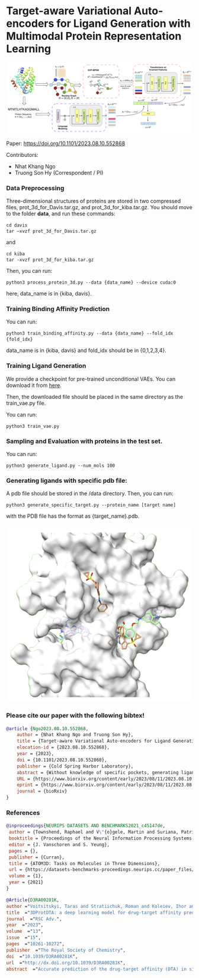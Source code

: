 # Target-aware Variational Auto-encoders for Ligand Generation with Multimodal Protein Representation Learning

![PMN](PMN.png)

Paper:
https://doi.org/10.1101/2023.08.10.552868

Contributors:
* Nhat Khang Ngo
* Truong Son Hy (Correspondent / PI)
  
### Data Preprocessing
Three-dimensional structures of proteins are stored in two compressed files, prot_3d_for_Davis.tar.gz, and prot_3d_for_kiba.tar.gz.
You should move to the folder **data**, and run these commands:
```
cd davis
tar –xvzf prot_3d_for_Davis.tar.gz
```
and 
```
cd kiba
tar -xvzf prot_3d_for_kiba.tar.gz
```
Then, you can run:
```
python3 process_protein_3d.py --data {data_name} --device cuda:0
```
here, data_name is in {kiba, davis}.
### Training Binding Affinity Prediction 
You can run:
```
python3 train_binding_affinity.py --data {data_name} --fold_idx {fold_idx}
```
data_name is in {kiba, davis} and fold_idx should be in {0,1,2,3,4}.

### Training Ligand Generation
We provide a checkpoint for pre-trained unconditional VAEs. You can download it from [here](https://drive.google.com/file/d/1NWtaokYSxmYvt7u2UbdiHfGlD4DeRxVQ/view?usp=sharing). 

Then, the downloaded file should be placed in the same directory as the train_vae.py file.

You can run:
```
python3 train_vae.py
```
### Sampling and Evaluation with proteins in the test set.
You can run:
```
python3 generate_ligand.py --num_mols 100
```

### Generating ligands with specific pdb file:
A pdb file should be stored in the /data directory. Then, you can run:
```
python3 generate_specific_target.py --protein_name [target name]
```
with the PDB file has the format as {target_name}.pdb.

![Ligands](Ligands.png)

### Please cite our paper with the following bibtex!
```bibtex
@article {Ngo2023.08.10.552868,
	author = {Nhat Khang Ngo and Truong Son Hy},
	title = {Target-aware Variational Auto-encoders for Ligand Generation with Multimodal Protein Representation Learning},
	elocation-id = {2023.08.10.552868},
	year = {2023},
	doi = {10.1101/2023.08.10.552868},
	publisher = {Cold Spring Harbor Laboratory},
	abstract = {Without knowledge of specific pockets, generating ligands based on the global structure of a protein target plays a crucial role in drug discovery as it helps reduce the search space for potential drug-like candidates in the pipeline. However, contemporary methods require optimizing tailored networks for each protein, which is arduous and costly. To address this issue, we introduce TargetVAE, a target-aware variational auto-encoder that generates ligands with high binding affinities to arbitrary protein targets, guided by a novel multimodal deep neural network built based on graph Transformers as the prior for the generative model. This is the first effort to unify different representations of proteins (e.g., sequence of amino-acids, 3D structure) into a single model that we name as Protein Multimodal Network (PMN). Our multimodal architecture learns from the entire protein structures and is able to capture their sequential, topological and geometrical information. We showcase the superiority of our approach by conducting extensive experiments and evaluations, including the assessment of generative model quality, ligand generation for unseen targets, docking score computation, and binding affinity prediction. Empirical results demonstrate the promising performance of our proposed approach. Our software package is publicly available at https://github.com/HySonLab/Ligand_GenerationCompeting Interest StatementThe authors have declared no competing interest.},
	URL = {https://www.biorxiv.org/content/early/2023/08/11/2023.08.10.552868},
	eprint = {https://www.biorxiv.org/content/early/2023/08/11/2023.08.10.552868.full.pdf},
	journal = {bioRxiv}
}
```

### References
```bibtex
@inproceedings{NEURIPS DATASETS AND BENCHMARKS2021_c45147de,
 author = {Townshend, Raphael and V\"{o}gele, Martin and Suriana, Patricia and Derry, Alex and Powers, Alexander and Laloudakis, Yianni and Balachandar, Sidhika and Jing, Bowen and Anderson, Brandon and Eismann, Stephan and Kondor, Risi and Altman, Russ and Dror, Ron},
 booktitle = {Proceedings of the Neural Information Processing Systems Track on Datasets and Benchmarks},
 editor = {J. Vanschoren and S. Yeung},
 pages = {},
 publisher = {Curran},
 title = {ATOM3D: Tasks on Molecules in Three Dimensions},
 url = {https://datasets-benchmarks-proceedings.neurips.cc/paper_files/paper/2021/file/c45147dee729311ef5b5c3003946c48f-Paper-round1.pdf},
 volume = {1},
 year = {2021}
}
```

```bibtex
@Article{D3RA00281K,
author ="Voitsitskyi, Taras and Stratiichuk, Roman and Koleiev, Ihor and Popryho, Leonid and Ostrovsky, Zakhar and Henitsoi, Pavlo and Khropachov, Ivan and Vozniak, Volodymyr and Zhytar, Roman and Nechepurenko, Diana and Yesylevskyy, Semen and Nafiiev, Alan and Starosyla, Serhii",
title  ="3DProtDTA: a deep learning model for drug-target affinity prediction based on residue-level protein graphs",
journal  ="RSC Adv.",
year  ="2023",
volume  ="13",
issue  ="15",
pages  ="10261-10272",
publisher  ="The Royal Society of Chemistry",
doi  ="10.1039/D3RA00281K",
url  ="http://dx.doi.org/10.1039/D3RA00281K",
abstract  ="Accurate prediction of the drug-target affinity (DTA) in silico is of critical importance for modern drug discovery. Computational methods of DTA prediction{,} applied in the early stages of drug development{,} are able to speed it up and cut its cost significantly. A wide range of approaches based on machine learning were recently proposed for DTA assessment. The most promising of them are based on deep learning techniques and graph neural networks to encode molecular structures. The recent breakthrough in protein structure prediction made by AlphaFold made an unprecedented amount of proteins without experimentally defined structures accessible for computational DTA prediction. In this work{,} we propose a new deep learning DTA model 3DProtDTA{,} which utilises AlphaFold structure predictions in conjunction with the graph representation of proteins. The model is superior to its rivals on common benchmarking datasets and has potential for further improvement."}
```
